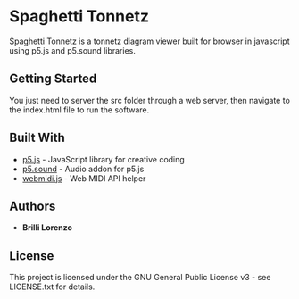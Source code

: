 # Spaghetti Tonnetz

Spaghetti Tonnetz is a tonnetz diagram viewer built for browser in javascript using p5.js and p5.sound libraries.

## Getting Started

You just need to server the src folder through a web server, then navigate to the index.html file to run the software.

## Built With

* [p5.js](https://p5js.org/) - JavaScript library for creative coding
* [p5.sound](https://github.com/processing/p5.js-sound) - Audio addon for p5.js
* [webmidi.js](https://github.com/djipco/webmidi) - Web MIDI API helper

## Authors

* **Brilli Lorenzo**

## License

This project is licensed under the GNU General Public License v3 - see LICENSE.txt for details.